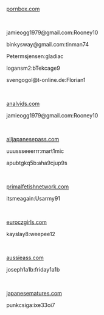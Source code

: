<p><a href="pornbox.com">pornbox.com</a></p>
<br>
<p>jamieogg1979@gmail.com:Rooney10</p>
binkysway@gmail.com:tinman74</p>
Petermsjensen:gladiac</p>
logansm2:bTekcage9</p>
svengogol@t-online.de:Florian1</p>
<br>
<p><a href="analvids.com">analvids.com</a></p>
jamieogg1979@gmail.com:Rooney10</p>
 <br>
<p><a href="https://alljapanesepass.com/login/?path=Lw">alljapanesepass.com</a></p>
uuussseeerrr:mart1mic</p>
apubtgkq5b:aha9cjup9s</p>
 <br>
<p><a href="pornbox.com">primalfetishnetwork.com</a></p>
itsmeagain:Usarmy91</p>
<br>
<p><a href="euroczgirls.com">euroczgirls.com</a></p>
kayslay8:weepee12</p>
<br>
<p><a href="japanesematures.com">aussieass.com</a></p>
joseph1a1b:friday1a1b</p>
<br>
<p><a href="pornbox.com">japanesematures.com</a></p>
punkcsiga:ixe33oi7</p>
